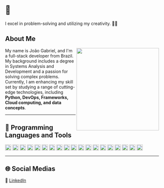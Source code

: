 # 👋

I excel in problem-solving and utilizing my creativity. 🤷‍♂️

## About Me

<img align="right" width="270" src="https://i.pinimg.com/originals/d7/64/84/d76484f755763b87d45ec9c56e21b37c.gif" />

My name is João Gabriel, and I'm a full-stack developer from Brazil.  
My background includes a degree in Systems Analysis and Development and a passion for solving complex problems.  
Currently, I am enhancing my skill set by studying a range of cutting-edge technologies, including **Python, DevOps, Frameworks, Cloud computing, and data concepts**.

---

## 🧠 Programming Languages and Tools
<code><img height="20" src="https://img.shields.io/badge/Python-14354C?style=for-the-badge&logo=python&logoColor=white"></code>
<code><img height="20" src="https://img.shields.io/badge/NumPy-013243?style=for-the-badge&logo=numpy&logoColor=white"></code>
<code><img height="20" src="https://img.shields.io/badge/pandas-150458?style=for-the-badge&logo=pandas&logoColor=white"></code>
<code><img height="20" src="https://img.shields.io/badge/TypeScript-007ACC?style=for-the-badge&logo=typescript&logoColor=white"></code>
<code><img height="20" src="https://img.shields.io/badge/Node.js-43853D?style=for-the-badge&logo=node.js&logoColor=white"></code>
<code><img height="20" src="https://img.shields.io/badge/Express.js-000000?style=for-the-badge&logo=express&logoColor=white"></code>
<code><img height="20" src="https://img.shields.io/badge/React-20232A?style=for-the-badge&logo=react&logoColor=61DAFB"></code>
<code><img height="20" src="https://img.shields.io/badge/Next.js-black?style=for-the-badge&logo=next.js&logoColor=white"></code>
<code><img height="20" src="https://img.shields.io/badge/Tailwind_CSS-38B2AC?style=for-the-badge&logo=tailwind-css&logoColor=white"></code>
<code><img height="20" src="https://custom-icon-badges.demolab.com/badge/AWS-%23FF9900.svg?logo=aws&logoColor=white"></code>
<code><img height="20" src="https://custom-icon-badges.demolab.com/badge/Oracle%20Cloud-F80000?logo=oracle&logoColor=white"></code>
<code><img height="20" src="https://img.shields.io/badge/Docker-2496ED?style=for-the-badge&logo=docker&logoColor=white"></code>
<code><img height="20" src="https://img.shields.io/badge/Linux-E34F26?style=for-the-badge&logo=linux&logoColor=black"></code>
<code><img height="20" src="https://img.shields.io/badge/Insomnia-4000BF?logo=insomnia&logoColor=white"></code>
<code><img height="20" src="https://img.shields.io/badge/GitHub_Actions-2088FF?logo=github-actions&logoColor=white"></code>
<code><img height="20" src="https://img.shields.io/badge/Terraform-844FBA?logo=terraform&logoColor=fff"></code>
<code><img height="20" src="https://img.shields.io/badge/Postgres-%23316192.svg?logo=postgresql&logoColor=white"></code>
<code><img height="20" src="https://img.shields.io/badge/MongoDB-%234ea94b.svg?logo=mongodb&logoColor=white"></code>
<code><img height="20" src="https://img.shields.io/badge/Figma-F24E1E?logo=figma&logoColor=white"></code>

---

## 🌐 Social Medias
👔 [LinkedIn][linkedin]

[linkedin]: https://linkedin.com/in/gabrijoa
